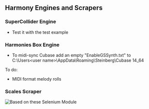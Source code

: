 ## Harmony Engines and Scrapers
    
### SuperCollider Engine
 - Test it with the test example
  
### Harmonies Box Engine
 - To midi-sync Cubase add an empty "EnableGSSynth.txt" to C:\Users\<user name>\AppData\Roaming\Steinberg\Cubase 14_64
  
To do:  
 - MIDI format melody rolls  

### Scales Scraper
![Based on these Selenium Module](https://github.com/scripting-drafts/Selenium-Module)  
